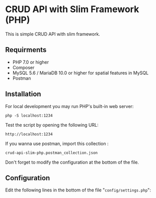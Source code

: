 # CRUD API with Slim Framework (PHP)
This is simple CRUD API with slim framework.

## Requirments

  - PHP 7.0 or higher
  - Composer 
  - MySQL 5.6 / MariaDB 10.0 or higher for spatial features in MySQL
  - Postman
  
## Installation

For local development you may run PHP's built-in web server:

	php -S localhost:1234

Test the script by opening the following URL:

	http://localhost:1234

If you wanna use postman, import this collection :

	crud-api-slim-php.postman_collection.json

Don't forget to modify the configuration at the bottom of the file.

## Configuration

Edit the following lines in the bottom of the file "`config/settings.php`":



